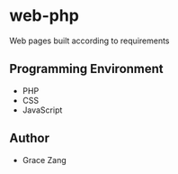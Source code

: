 # web-php
Web pages built according to requirements

Programming Environment
--------------------------
- PHP
- CSS
- JavaScript

Author
--------------------------
- Grace Zang
